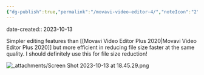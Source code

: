 ```yaml
---
{"dg-publish":true,"permalink":"/movavi-video-editor-4/","noteIcon":"2","created":"","updated":""}
---
```


date-created:: 2023-10-13

Simpler editing features than [[Movavi Video Editor Plus 2020\|Movavi Video Editor Plus 2020]] but more efficient in reducing file size faster at the same quality. I should definitely use this for file size reduction!

![_attachments/Screen Shot 2023-10-13 at 18.45.29.png](/img/user/_attachments/Screen%20Shot%202023-10-13%20at%2018.45.29.png)